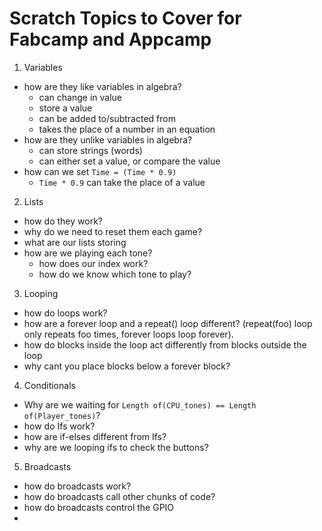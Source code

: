 Scratch Topics to Cover for Fabcamp and Appcamp
===============================================

1. Variables
  - how are they like variables in algebra? 
    - can change in value
    - store a value
    - can be added to/subtracted from
    - takes the place of a number in an equation 
  - how are they unlike variables in algebra?
    - can store strings (words)
    - can either set a value, or compare the value
  - how can we set `Time = (Time * 0.9)` 
    - `Time * 0.9` can take the place of a value
2. Lists
  - how do they work?
  - why do we need to reset them each game?
  - what are our lists storing
  - how are we playing each tone? 
    - how does our index work?
    - how do we know which tone to play?
3. Looping
  - how do loops work?
  - how are a forever loop and a repeat() loop different? (repeat(foo) loop only repeats foo times, forever loops loop forever).
  - how do blocks inside the loop act differently from blocks outside the loop
  - why cant you place blocks below a forever block?
4. Conditionals
  - Why are we waiting for `Length of(CPU_tones) == Length of(Player_tones)`?
  - how do Ifs work?
  - how are if-elses different from Ifs?
  - why are we looping ifs to check the buttons?
5. Broadcasts
  - how do broadcasts work?
  - how do broadcasts call other chunks of code?
  - how do broadcasts control the GPIO
  - 
